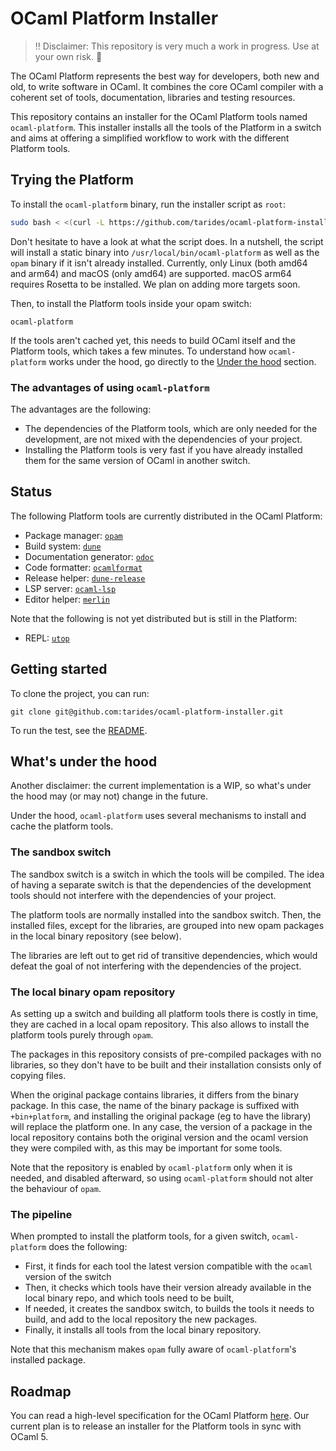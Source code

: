 # OCaml Platform Installer

> :bangbang: Disclaimer: This repository is very much a work in progress. Use at your own risk. :wrench:

The OCaml Platform represents the best way for developers, both new and old, to write software in OCaml. It combines the core OCaml compiler with a coherent set of tools, documentation, libraries and testing resources.

This repository contains an installer for the OCaml Platform tools named `ocaml-platform`.
This installer installs all the tools of the Platform in a switch and aims at offering a simplified workflow to work with the different Platform tools.

## Trying the Platform

To install the `ocaml-platform` binary, run the installer script as `root`:

```sh
sudo bash < <(curl -L https://github.com/tarides/ocaml-platform-installer/releases/latest/download/installer.sh)
```

Don't hesitate to have a look at what the script does.
In a nutshell, the script will install a static binary into `/usr/local/bin/ocaml-platform` as well as the `opam` binary if it isn't already installed.
Currently, only Linux (both amd64 and arm64) and macOS (only amd64) are supported. macOS arm64 requires Rosetta to be installed. We plan on adding more targets soon.

Then, to install the Platform tools inside your opam switch:

```
ocaml-platform
```

If the tools aren't cached yet, this needs to build OCaml itself and the Platform tools, which takes a few minutes. To understand how `ocaml-platform` works under the hood, go directly to the [Under the hood](#whats-under-the-hood) section.

### The advantages of using `ocaml-platform`

The advantages are the following:

- The dependencies of the Platform tools, which are only needed for the development, are not mixed with the dependencies of your project.
- Installing the Platform tools is very fast if you have already installed them for the same version of OCaml in another switch.

## Status

The following Platform tools are currently distributed in the OCaml Platform:

- Package manager: [`opam`](https://github.com/ocaml/opam)
- Build system: [`dune`](https://github.com/ocaml/dune)
- Documentation generator: [`odoc`](https://github.com/ocaml/odoc)
- Code formatter: [`ocamlformat`](https://github.com/ocaml/ocamlformat)
- Release helper: [`dune-release`](https://github.com/ocaml/dune-release)
- LSP server: [`ocaml-lsp`](https://github.com/ocaml/ocaml-lsp)
- Editor helper: [`merlin`](https://github.com/ocaml/merlin)

Note that the following is not yet distributed but is still in the Platform:

- REPL: [`utop`](https://github.com/ocaml/utop)

## Getting started

To clone the project, you can run:

```
git clone git@github.com:tarides/ocaml-platform-installer.git
```

To run the test, see the [README](https://github.com/tarides/ocaml-platform-installer/blob/main/test/README.md).

## What's under the hood

Another disclaimer: the current implementation is a WIP, so what's under the hood may (or may not) change in the future.

Under the hood, `ocaml-platform` uses several mechanisms to install and cache the platform tools.

### The sandbox switch

The sandbox switch is a switch in which the tools will be compiled. The idea of having a separate switch is that the dependencies of the development tools should not interfere with the dependencies of your project.

The platform tools are normally installed into the sandbox switch. Then, the installed files, except for the libraries, are grouped into new opam packages in the local binary repository (see below).

The libraries are left out to get rid of transitive dependencies, which would defeat the goal of not interfering with the dependencies of the project.

### The local binary opam repository

As setting up a switch and building all platform tools there is costly in time, they are cached in a local opam repository. This also allows to install the platform tools purely through `opam`.

The packages in this repository consists of pre-compiled packages with no libraries, so they don't have to be built and their installation consists only of copying files.

When the original package contains libraries, it differs from the binary package. In this case, the name of the binary package is suffixed with `+bin+platform`, and installing the original package (eg to have the library) will replace the platform one. In any case, the version of a package in the local repository contains both the original version and the ocaml version they were compiled with, as this may be important for some tools.

Note that the repository is enabled by `ocaml-platform` only when it is needed, and disabled afterward, so using `ocaml-platform` should not alter the behaviour of `opam`.

### The pipeline

When prompted to install the platform tools, for a given switch, `ocaml-platform` does the following:
- First, it finds for each tool the latest version compatible with the `ocaml` version of the switch
- Then, it checks which tools have their version already available in the local binary repo, and which tools need to be built,
- If needed, it creates the sandbox switch, to builds the tools it needs to build, and add to the local repository the new packages.
- Finally, it installs all tools from the local binary repository.

Note that this mechanism makes `opam` fully aware of `ocaml-platform`'s installed package.

## Roadmap

You can read a high-level specification for the OCaml Platform [here](./doc/spec.md).
Our current plan is to release an installer for the Platform tools in sync with OCaml 5.
